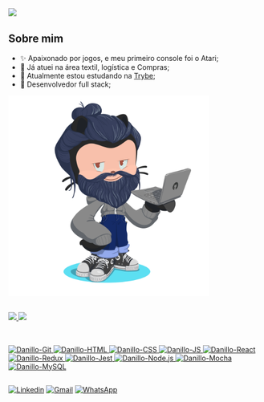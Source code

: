 <div>
  <img src="https://readme-typing-svg.herokuapp.com?color=F0F6FC&lines=Ol%C3%A1%2C+eu+sou+o+Daniilo%2C;Bem-vindo+ao+no+meu+GitHub!" />
</div>

<div style="display: flex; flex-wrap: wrap">
  <div>
    <h2>Sobre mim</h2>
    <ul>
      <li>✨ Apaixonado por jogos, e meu primeiro console foi o Atari;</li>
      <li>🤔 Já atuei na área textil, logística e Compras;</li>
      <li>🌱 Atualmente estou estudando na <a href="https://www.betrybe.com/" target="_blank">Trybe</a>;</li>
      <li>🔭 Desenvolvedor full stack;</li>
    </ul>
  </div>
  <div>
    <img width="400rem"src="./images/octocat-danillo.png" />
  </div>
</div>

##

<div style="display: flex; flex-wrap: wrap">
  <a href="https://github.com/danillogoncalves"/>
    <img height="180em" src="https://github-readme-stats.vercel.app/api?username=danillogoncalves&show_icons=true&theme=dark"/>
    <img height="180em" src="https://github-readme-stats.vercel.app/api/top-langs/?username=danillogoncalves&layout=compact&theme=dark"/>
</div>

##

<div><br/>
  <img alt="Danillo-Git" height="50px" width="60px" src="https://cdn.jsdelivr.net/gh/devicons/devicon/icons/git/git-original.svg" />
  <img alt="Danillo-HTML" height="50px" width="60px" src="https://cdn.jsdelivr.net/gh/devicons/devicon/icons/html5/html5-original.svg" />
  <img alt="Danillo-CSS" height="50px" width="60px" src="https://cdn.jsdelivr.net/gh/devicons/devicon/icons/css3/css3-original.svg" />
  <img alt="Danillo-JS" height="50px" width="60px" src="https://cdn.jsdelivr.net/gh/devicons/devicon/icons/javascript/javascript-original.svg" />
  <img alt="Danillo-React" height="50px" width="60px" src="https://cdn.jsdelivr.net/gh/devicons/devicon/icons/react/react-original.svg" />
  <img alt="Danillo-Redux" height="50px" width="60px" src="https://cdn.jsdelivr.net/gh/devicons/devicon/icons/redux/redux-original.svg" />
  <img alt="Danillo-Jest" height="50px" width="60px" src="https://cdn.jsdelivr.net/gh/devicons/devicon/icons/jest/jest-plain.svg" />
  <img alt="Danillo-Node.js" height="50px" width="60px" src="https://cdn.jsdelivr.net/gh/devicons/devicon/icons/nodejs/nodejs-original.svg" />
  <img alt="Danillo-Mocha" height="50px" width="60px" src="https://cdn.jsdelivr.net/gh/devicons/devicon/icons/mocha/mocha-plain.svg" />
  <img alt="Danillo-MySQL" height="50px" width="60px" src="https://cdn.jsdelivr.net/gh/devicons/devicon/icons/mysql/mysql-original.svg" />
</div>

##

<div>
  <a href="https://www.linkedin.com/in/danillo-gon%C3%A7alves-batista/" target="_blank" rel="external"><img src="https://img.shields.io/badge/LinkedIn-0077B5?style=for-the-badge&logo=linkedin&logoColor=white" alt="Linkedin" /></a>
  <a href="mailto:danillogoncalves001@gmail.com" target="_blank"><img src="https://img.shields.io/badge/Gmail-D14836?style=for-the-badge&logo=gmail&logoColor=white" alt="Gmail" /></a>
  <a href="https://wa.link/ummnsk"><img src="https://img.shields.io/badge/WhatsApp-25D366?style=for-the-badge&logo=whatsapp&logoColor=white" alt="WhatsApp" /></a>
</div>
